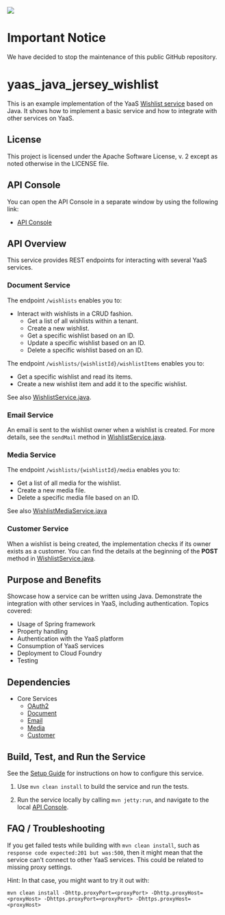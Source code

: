 ![](https://img.shields.io/badge/STATUS-NOT%20CURRENTLY%20MAINTAINED-red.svg?longCache=true&style=flat)

# Important Notice
We have decided to stop the maintenance of this public GitHub repository.

# yaas_java_jersey_wishlist
This is an example implementation of the YaaS [Wishlist service](https://devportal.yaas.io/gettingstarted/createaservice/index.html) based on Java. It shows how to implement a basic service and how to integrate with other services on YaaS.


License
-------

This project is licensed under the Apache Software License, v. 2 except as noted otherwise in the LICENSE file.


API Console
-----------

You can open the API Console in a separate window by using the following link:
- [API Console](https://api.yaas.io/hybris/java-jersey-wishlist/example)



API Overview
------------

This service provides REST endpoints for interacting with several YaaS services.

### Document Service
The endpoint `/wishlists` enables you to:
- Interact with wishlists in a CRUD fashion.
  - Get a list of all wishlists within a tenant.
  - Create a new wishlist.
  - Get a specific wishlist based on an ID.
  - Update a specific wishlist based on an ID.
  - Delete a specific wishlist based on an ID.

The endpoint `/wishlists/{wishlistId}/wishlistItems` enables you to:
  - Get a specific wishlist and read its items.
  - Create a new wishlist item and add it to the specific wishlist.
  
See also [WishlistService.java](src/main/java/com/sap/wishlist/service/WishlistService.java).

### Email Service
An email is sent to the wishlist owner when a wishlist is created. For more details, see the `sendMail` method in [WishlistService.java](src/main/java/com/sap/wishlist/service/WishlistService.java).

### Media Service
The endpoint `/wishlists/{wishlistId}/media` enables you to:
  - Get a list of all media for the wishlist.
  - Create a new media file.
  - Delete a specific media file based on an ID.

See also [WishlistMediaService.java](src/main/java/com/sap/wishlist/service/WishlistMediaService.java)

### Customer Service
When a wishlist is being created, the implementation checks if its owner exists as a customer. 
You can find the details at the beginning of the **POST** method in [WishlistService.java](src/main/java/com/sap/wishlist/service/WishlistService.java).


Purpose and Benefits
------------------

Showcase how a service can be written using Java. Demonstrate the integration with other services in YaaS, including authentication. Topics covered:
- Usage of Spring framework
- Property handling
- Authentication with the YaaS platform
- Consumption of YaaS services
- Deployment to Cloud Foundry
- Testing


Dependencies
------------

- Core Services
  - [OAuth2](https://devportal.yaas.io/services/oauth2/latest/index.html)
  - [Document](https://devportal.yaas.io/services/document/latest/index.html)
  - [Email](https://devportal.yaas.io/services/email/latest/index.html)
  - [Media](https://devportal.yaas.io/services/media/latest/index.html)
  - [Customer](https://devportal.yaas.io/services/customer/latest/index.html)


Build, Test, and Run the Service
-------------------------------

See the [Setup Guide](SETUP.md) for instructions on how to configure this service.

1. Use `mvn clean install` to build the service and run the tests.

2. Run the service locally by calling `mvn jetty:run`, and navigate to the local [API Console](http://localhost:8080).


FAQ / Troubleshooting
---------------------

If you get failed tests while building with `mvn clean install`, such as `response code expected:201 but was:500`, then it might mean that the service can't connect to other YaaS services. This could be related to missing proxy settings.

Hint: In that case, you might want to try it out with:

    mvn clean install -Dhttp.proxyPort=<proxyPort> -Dhttp.proxyHost=<proxyHost> -Dhttps.proxyPort=<proxyPort> -Dhttps.proxyHost=<proxyHost>
